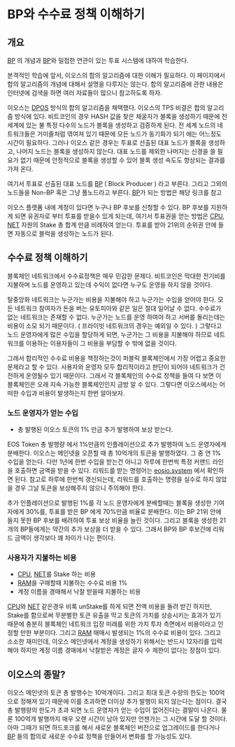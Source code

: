 # BP와 수수료 정책 이해하기

## 개요

[BP](../../../keywords/b/bp.md) 의 개념과 [BP](../../../keywords/b/bp.md)와 밀접한 연관이 있는 투표 시스템에 대하여 학습한다.

본격적인 학습에 앞서, 이오스의 합의 알고리즘에 대한 이해가 필요하다. 이 페이지에서 합의 알고리즘의 개념에 대해서 설명을 다루지는 않는다. 합의 알고리즘에 관한 내용은 인터넷에 검색을 하면 여러 자료들이 많으니 참고하도록 하자. 

이오스는 [DPOS](../../../keywords/d/dpos.md) 방식의 합의 알고리즘을 채택했다. 이오스의 TPS 비결은 합의 알고리즘 방식에 있다. 비트코인의 경우 HASH 값을 찾은 채굴자가 블록을 생성하기 때문에 전세계에 있는 불 특정 다수의 노드가 블록을 생성하고 검증하게 된다. 전 세계 노드의 네트워크들은 거미줄처럼 엮여져 있기 때문에 모든 노드가 동기화가 되기 에는 어느정도 시간이 필요하다. 그러나 이오스 같은 경우는 투표로 선출된 대표 노드가 블록을 생성하고, 나머지 노드는 블록을 생성하지 않는다. 대표 노드를 제외한 나머지는 신경을 쓸 필요가 없기 때문에 안정적으로 블록을 생성할 수 있어 블록 생성 속도도 향상되는 결과를 가져 온다.

여기서 투표로 선출된 대표 노드를 [BP](../../../keywords/b/bp.md) \( Block Producer \) 라고 부른다. 그리고 그외의 노드들을 Non-BP 혹은 그냥 풀노드라고 부른다. [BP](../../../keywords/b/bp.md#bp)가 되는 방법은 해당 링크를 참고

이오스 플랫폼 내에 계정이 있다면 누구나 BP 후보를 신청할 수 있다. BP 후보를 지원하게 되면 유권자로 부터 투표를 받을수 있게 되는데, 여기서 투표권을 얻는 방법은 [CPU](../../../keywords/c/cpu.md), [NET](../../../keywords/n/net.md) 자원의 Stake 총 합계 만큼 비례하여 얻는다. 투표를 받아 21위의 순위권 안에 들면 자동으로 블럭을 생성하는 노드가 된다.

## 수수료 정책 이해하기

블록체인 네트워크에서 수수료정책은 매우 민감한 문제다. 비트코인은 막대한 전기비를 지불하며 노드를 운영하고 있는데 수익이 없다면 누구도 운영을 하지 않을 것이다. 

탈중앙화 네트워크는 누군가는 비용을 지불해야 하고 누군가는 수입을 얻어야 한다. 모든 네트워크 참여자가 돈을 버는 유토피아와 같은 일은 절대 일어날 수 없다. 수수료가 없는 네트워크는 존재할 수 없다. 누군가는 노드를 운영 하여야 하고 서버를 돌리는데는 비용이 소모 되기 때문이다. \( 프라이빗 네트워크의 경우는 예외일 수 있다. \) 그렇다고 노드 운영자에게 많은 수입을 할당하게 되면, 누군가는 그 비용을 지불해야 하므로 네트워크를 이용하는 이용자들이 그 비용을 부담할 수 밖에 없을 것이다.

그래서 합리적인 수수료 비용을 책정하는것이 퍼블릭 블록체인에서 가장 어렵고 중요한 문제라고 할 수 있다. 사용자와 운영자 모두 합리적이라고 판단이 되어야 네트워크가 건전하게 운영될수 있기 때문이다. 그래서 각 블록체인의 수수료 정책을 들여 다 보면 이 블록체인은 오래 지속 가능한 블록체인인지 금방 알 수 있다. 그렇다면 이오스에서는 어떠한 수입과 비용이 발생하는지 한번 알아보자.

### 노드 운영자가 얻는 수입

* 총 발행된 이오스 토큰의 1% 만금 추가 발행하여 보상 받는다.

EOS Token 총 발행량 에서 1%만큼의 인플레이션으로 추가 발행하여 노드 운영자에게 분배한다.  이오스는 메인넷을 오픈할 때 총 10억개의 토큰을 발행하였다. 그 중 연 1% 수입을 얻는다. 다만 1년에 한번 수입을 받는건 아니고 하루에 한번씩 특정 커맨드 라인을 호출하면 금액을 받을 수 있다. 리워드를 받는 명령어는 [eosio.system](../../../keywords/e/eosio.system.md) 에서 확인하면 된다. 참고로  하루에 한번씩 갱신되는데, 리워드를 호출하는 명령을 실수로 하지 않았을 경우 그날 토큰을 보상해주지 않으니 주의해야 한다.

추가 인플레이션으로 발행된 1%를 각 노드 운영자에게 분배할때는 블록을 생성한 기여자에게 30%를, 투표를 받은 BP 에게 70%만큼 비율로 분배한다. 이는 BP 21위 안에 들지 못한 BP 후보를 배려하여 투표 보상 비율을 늘린 것이다.  그리고 블록을 생성한 21개의 BP들에게는 약간의 추가 보상을 더 받을 수 있다. 그래서 BP와  BP 후보간에 리워드 금액이 생각보다 꽤 차이가 나는 편이다. 

### 사용자가 지불하는 비용

* [CPU](../../../keywords/c/cpu.md), [NET](../../../keywords/n/net.md)를 Stake 하는 비용
* [RAM](../../../keywords/r/ram.md)을 구매할때 지불하는 수수료 비용 1%
* 계정 이름을 경매해서 낙찰 받을때 지불하는 비용

[CPU](../../../keywords/c/cpu.md)와 [NET](../../../keywords/n/net.md) 같은경우 비록 unStake를 하게 되면 전액 비용을 돌려 받긴 하지만, Stake를 함으로써 무분별한 토큰 유출을 막고 토큰의 가치를 상승시키는 효과가 있기 때문에 충분히 블록체인 네트워크 입장 미래를 위한 가치 투자 측면에서 비용이라고 인정할 만한 부분이다. 그리고 [RAM](../../../keywords/r/ram.md) 매매시 발생되는 1%의 수수료 비용이 있다. 그리고 소소한 재미인데, 이오스 메인넷에서 계정을 생성하기 위해서는 반드시 12자리를 입력해야 하지만 계정 이름 경매에서 낙찰받은 계정은 글자 수 제한이 없다는 장점이 있다.

## 이오스의 종말?

이오스 메인넷의 토큰 총 발행수는 10억개이다. 그리고 최대 토큰 수량의 한도는 100억으로 정해져 있기 때문에 이를 초과하면 더이상 추가 발행이 되지 않는다는 점이다. 결국 총 발행량의 한도가 초과 되면 노드 운영자가 얻는 수입이 없어진다는 결말이 나온다. 물론 100억개 발행까지 매우 오랜 시간이 남아 있지만 언젠가는 그 시간에 도달 할 것이다. 아마 그때가 되면 하드포크를 해서 새로운 블록체인 버전으로 업그레이드를 한다거나 [BP](../../../keywords/b/bp.md) 들의 합의로 새로운 수수료 정책을 만들어서 변화를 할 가능성도 있다. 

